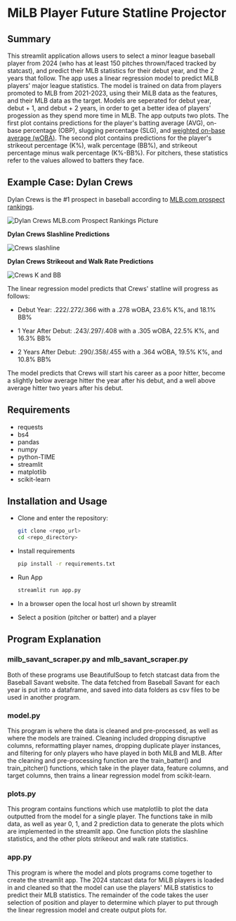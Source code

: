 # MiLB Player Future Statline Projector


## Summary

This streamlit application allows users to select a minor league baseball player from 2024 (who has at least 150 pitches thrown/faced tracked by statcast), and predict their MLB statistics for their debut year, and the 2 years that follow. The app uses a linear regression model to predict MiLB players' major league statistics. The model is trained on data from players promoted to MLB from 2021-2023, using their MiLB data as the features, and their MLB data as the target. Models are seperated for debut year, debut + 1, and debut + 2 years, in order to get a better idea of players' progession as they spend more time in MLB. The app outputs two plots. The first plot contains predictions for the player's batting average (AVG), on-base percentage (OBP), slugging percentage (SLG), and [weighted on-base average (wOBA)](https://www.mlb.com/glossary/advanced-stats/weighted-on-base-average). The second plot contains predictions for the player's strikeout percentage (K%), walk percentage (BB%), and strikeout percentage minus walk percentage (K%-BB%). For pitchers, these statistics refer to the values allowed to batters they face.

## Example Case: Dylan Crews

Dylan Crews is the #1 prospect in baseball according to [MLB.com prospect rankings](https://www.mlb.com/milb/prospects/top100/).

![Dylan Crews MLB.com Prospect Rankings Picture](images/dylan_crews_mlb_pic.png)

**Dylan Crews Slashline Predictions**

![Crews slashline](images/crews_slashline.png)

**Dylan Crews Strikeout and Walk Rate Predictions**

![Crews K and BB](images/crews_k_and_bb.png)

The linear regression model predicts that Crews' statline will progress as follows:

- Debut Year: .222/.272/.366 with a .278 wOBA, 23.6% K%, and 18.1% BB%

- 1 Year After Debut: .243/.297/.408 with a .305 wOBA, 22.5% K%, and 16.3% BB%

- 2 Years After Debut: .290/.358/.455 with a .364 wOBA, 19.5% K%, and 10.8% BB%

The model predicts that Crews will start his career as a poor hitter, become a slightly below average hitter the year after his debut, and a well above average hitter two years after his debut.

## Requirements

- requests
- bs4
- pandas
- numpy
- python-TIME
- streamlit
- matplotlib
- scikit-learn

## Installation and Usage

- Clone and enter the repository:

  ```sh
  git clone <repo_url>
  cd <repo_directory>
  ```

- Install requirements

  ```sh
  pip install -r requirements.txt
  ```

- Run App

  ```sh
  streamlit run app.py
  ```

- In a browser open the local host url shown by streamlit

- Select a position (pitcher or batter) and a player

## Program Explanation

### milb_savant_scraper.py and mlb_savant_scraper.py

Both of these programs use BeautifulSoup to fetch statcast data from the Baseball Savant website. The data fetched from Baseball Savant for each year is put into a dataframe, and saved into data folders as csv files to be used in another program.

### model.py

This program is where the data is cleaned and pre-processed, as well as where the models are trained. Cleaning included dropping disruptive columns, reformatting player names, dropping duplicate player instances, and filtering for only players who have played in both MiLB and MLB. After the cleaning and pre-processing function are the train_batter() and train_pitcher() functions, which take in the player data, feature columns, and target columns, then trains a linear regression model from scikit-learn. 

### plots.py

This program contains functions which use matplotlib to plot the data outputted from the model for a single player. The functions take in milb data, as well as year 0, 1, and 2 prediction data to generate the plots which are implemented in the streamlit app. One function plots the slashline statistics, and the other plots strikeout and walk rate statistics.

### app.py

This program is where the model and plots programs come together to create the streamlit app. The 2024 statcast data for MiLB players is loaded in and cleaned so that the model can use the players' MiLB statistics to predict their MLB statistics. The remainder of the code takes the user selection of position and player to determine which player to put through the linear regression model and create output plots for. 



